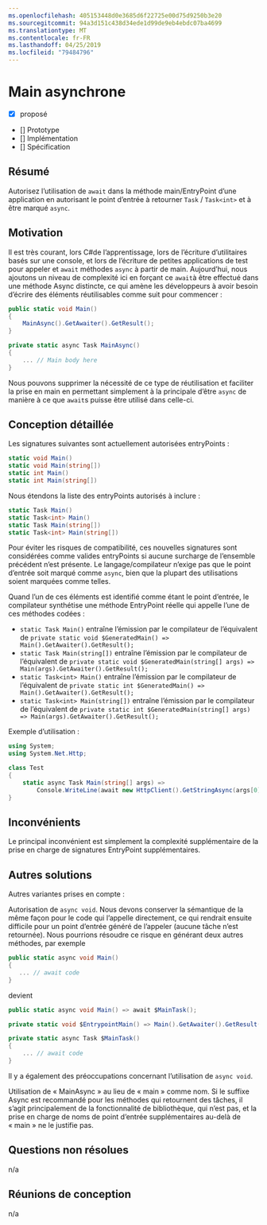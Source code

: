 ```yaml
---
ms.openlocfilehash: 405153448d0e3685d6f22725e00d75d9250b3e20
ms.sourcegitcommit: 94a3d151c438d34ede1d99de9eb4ebdc07ba4699
ms.translationtype: MT
ms.contentlocale: fr-FR
ms.lasthandoff: 04/25/2019
ms.locfileid: "79484796"
---
```

# <a name="async-main"></a>Main asynchrone

* [x] proposé
* [] Prototype
* [] Implémentation
* [] Spécification

## <a name="summary"></a>Résumé
[summary]: #summary

Autorisez l’utilisation de `await` dans la méthode main/EntryPoint d’une application en autorisant le point d’entrée à retourner `Task` / `Task<int>` et à être marqué `async`.

## <a name="motivation"></a>Motivation
[motivation]: #motivation

Il est très courant, lors C#de l’apprentissage, lors de l’écriture d’utilitaires basés sur une console, et lors de l’écriture de petites applications de test pour appeler et `await` méthodes `async` à partir de main.  Aujourd’hui, nous ajoutons un niveau de complexité ici en forçant ce `await`à être effectué dans une méthode Async distincte, ce qui amène les développeurs à avoir besoin d’écrire des éléments réutilisables comme suit pour commencer :

```csharp
public static void Main()
{
    MainAsync().GetAwaiter().GetResult();
}

private static async Task MainAsync()
{
    ... // Main body here
}
```

Nous pouvons supprimer la nécessité de ce type de réutilisation et faciliter la prise en main en permettant simplement à la principale d’être `async` de manière à ce que `await`s puisse être utilisé dans celle-ci.

## <a name="detailed-design"></a>Conception détaillée
[design]: #detailed-design

Les signatures suivantes sont actuellement autorisées entryPoints :

```csharp
static void Main()
static void Main(string[])
static int Main()
static int Main(string[])
```

Nous étendons la liste des entryPoints autorisés à inclure :

```csharp
static Task Main()
static Task<int> Main()
static Task Main(string[])
static Task<int> Main(string[])
```

Pour éviter les risques de compatibilité, ces nouvelles signatures sont considérées comme valides entryPoints si aucune surcharge de l’ensemble précédent n’est présente.
Le langage/compilateur n’exige pas que le point d’entrée soit marqué comme `async`, bien que la plupart des utilisations soient marquées comme telles.

Quand l’un de ces éléments est identifié comme étant le point d’entrée, le compilateur synthétise une méthode EntryPoint réelle qui appelle l’une de ces méthodes codées :
- ```static Task Main()``` entraîne l’émission par le compilateur de l’équivalent de ```private static void $GeneratedMain() => Main().GetAwaiter().GetResult();```
- ```static Task Main(string[])``` entraîne l’émission par le compilateur de l’équivalent de ```private static void $GeneratedMain(string[] args) => Main(args).GetAwaiter().GetResult();```
- ```static Task<int> Main()``` entraîne l’émission par le compilateur de l’équivalent de ```private static int $GeneratedMain() => Main().GetAwaiter().GetResult();```
- ```static Task<int> Main(string[])``` entraîne l’émission par le compilateur de l’équivalent de ```private static int $GeneratedMain(string[] args) => Main(args).GetAwaiter().GetResult();```

Exemple d’utilisation :

```csharp
using System;
using System.Net.Http;

class Test
{
    static async Task Main(string[] args) =>
        Console.WriteLine(await new HttpClient().GetStringAsync(args[0]));
}
```

## <a name="drawbacks"></a>Inconvénients
[drawbacks]: #drawbacks

Le principal inconvénient est simplement la complexité supplémentaire de la prise en charge de signatures EntryPoint supplémentaires.

## <a name="alternatives"></a>Autres solutions
[alternatives]: #alternatives

Autres variantes prises en compte :

Autorisation de `async void`.  Nous devons conserver la sémantique de la même façon pour le code qui l’appelle directement, ce qui rendrait ensuite difficile pour un point d’entrée généré de l’appeler (aucune tâche n’est retournée).  Nous pourrions résoudre ce risque en générant deux autres méthodes, par exemple

```csharp
public static async void Main()
{
   ... // await code
}
```

devient

```csharp
public static async void Main() => await $MainTask();

private static void $EntrypointMain() => Main().GetAwaiter().GetResult();

private static async Task $MainTask()
{
    ... // await code
}
```

Il y a également des préoccupations concernant l’utilisation de `async void`.

Utilisation de « MainAsync » au lieu de « main » comme nom.  Si le suffixe Async est recommandé pour les méthodes qui retournent des tâches, il s’agit principalement de la fonctionnalité de bibliothèque, qui n’est pas, et la prise en charge de noms de point d’entrée supplémentaires au-delà de « main » ne le justifie pas.

## <a name="unresolved-questions"></a>Questions non résolues
[unresolved]: #unresolved-questions

n/a

## <a name="design-meetings"></a>Réunions de conception

n/a
